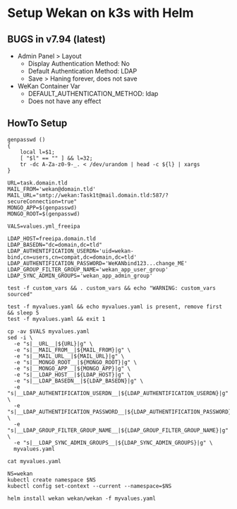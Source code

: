 # Setup Wekan on k3s with Helm

## BUGS in v7.94 (latest)
* Admin Panel > Layout
  * Display Authentication Method: No
  * Default Authentication Method: LDAP
  * Save > Haning forever, does not save
* WeKan Container Var
  * DEFAULT_AUTHENTICATION_METHOD: ldap
  * Does not have any effect

## HowTo Setup
```
genpasswd ()
{ 
    local l=$1;
    [ "$l" == "" ] && l=32;
    tr -dc A-Za-z0-9-_. < /dev/urandom | head -c ${l} | xargs
}

URL=task.domain.tld
MAIL_FROM='wekan@domain.tld'
MAIL_URL="smtp://wekan:Task1t@mail.domain.tld:587/?secureConnection=true"
MONGO_APP=$(genpasswd)
MONGO_ROOT=$(genpasswd)

VALS=values.yml_freeipa

LDAP_HOST=freeipa.domain.tld
LDAP_BASEDN="dc=domain,dc=tld"
LDAP_AUTHENTIFICATION_USERDN='uid=wekan-bind,cn=users,cn=compat,dc=domain,dc=tld'
LDAP_AUTHENTIFICATION_PASSWORD='WeKANbind123...change_ME'
LDAP_GROUP_FILTER_GROUP_NAME='wekan_app_user_group'
LDAP_SYNC_ADMIN_GROUPS='wekan_app_admin_group'

test -f custom_vars && . custom_vars && echo "WARNING: custom_vars sourced"

test -f myvalues.yaml && echo myvalues.yaml is present, remove first && sleep 5
test -f myvalues.yaml && exit 1

cp -av $VALS myvalues.yaml
sed -i \
  -e "s|__URL__|${URL}|g" \
  -e "s|__MAIL_FROM__|${MAIL_FROM}|g" \
  -e "s|__MAIL_URL__|${MAIL_URL}|g" \
  -e "s|__MONGO_ROOT__|${MONGO_ROOT}|g" \
  -e "s|__MONGO_APP__|${MONGO_APP}|g" \
  -e "s|__LDAP_HOST__|${LDAP_HOST}|g" \
  -e "s|__LDAP_BASEDN__|${LDAP_BASEDN}|g" \
  -e "s|__LDAP_AUTHENTIFICATION_USERDN__|${LDAP_AUTHENTIFICATION_USERDN}|g" \
  -e "s|__LDAP_AUTHENTIFICATION_PASSWORD__|${LDAP_AUTHENTIFICATION_PASSWORD}|g" \
  -e "s|__LDAP_GROUP_FILTER_GROUP_NAME__|${LDAP_GROUP_FILTER_GROUP_NAME}|g" \
  -e "s|__LDAP_SYNC_ADMIN_GROUPS__|${LDAP_SYNC_ADMIN_GROUPS}|g" \
  myvalues.yaml

cat myvalues.yaml

NS=wekan
kubectl create namespace $NS
kubectl config set-context --current --namespace=$NS

helm install wekan wekan/wekan -f myvalues.yaml
```
